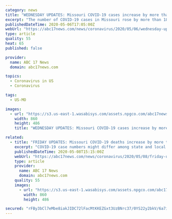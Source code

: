 ```yaml
---
category: news
title: "WEDNESDAY UPDATES: Missouri COVID-19 cases increase by more than 180"
excerpt: "The number of COVID-19 cases in Missouri rose by more than 180. The number rose by 186 to 9.102, according to the Missouri Department of Health and Senior Services. 📊 COVID-19 update for May 6: 9,102 positive patients."
publishedDateTime: 2020-05-06T17:05:00Z
webUrl: "https://abc17news.com/news/coronavirus/2020/05/06/wednesday-updates-missouri-covid-19-cases-increase-by-more-than-180/"
type: article
quality: 55
heat: 65
published: false

provider:
  name: ABC 17 News
  domain: abc17news.com

topics:
  - Coronavirus in US
  - Coronavirus

tags:
  - US-MO

images:
  - url: "https://s3.us-east-1.wasabisys.com/assets.npgco.com/abc17news.com/2020/03/Missouri-flag-and-coronavirus-2-860x486.jpg"
    width: 860
    height: 486
    title: "WEDNESDAY UPDATES: Missouri COVID-19 cases increase by more than 180"

related:
  - title: "FRIDAY UPDATES: Missouri COVID-19 deaths increase by more than 30"
    excerpt: "COVID-19 case numbers might differ among state and local health authorities because of issues with reporting and address verification. UPDATE 2: P.M.: The number of Missouri deaths from COVID-19 shot up by more than 30 on Friday,"
    publishedDateTime: 2020-05-08T15:15:00Z
    webUrl: "https://abc17news.com/news/coronavirus/2020/05/08/friday-updates-missouri-covid-19-deaths-increase-by-more-than-30/"
    type: article
    provider:
      name: ABC 17 News
      domain: abc17news.com
    quality: 55
    images:
      - url: "https://s3.us-east-1.wasabisys.com/assets.npgco.com/abc17news.com/2020/03/Missouri-flag-and-coronavirus-2-860x486.jpg"
        width: 860
        height: 486

secured: "rFBy3bCl7eMbe8iakJIDC72lFacMtKKEZGxt3UzBNrc37/0YS22y2bkV/6a7iIx4/A63laqzY+OcjdvRK79KGZnlzcbd+IX1o7NK4flQ2KtKQr6bWEL9/5mvcEL27c4QwSPRPotbawJIX1Ske4uuuQIP4o0zXcq0EVKs8FL6sTlGTD6UQ1/yegpdrxCTJ6hUw6J+2hCBzJA56r61bdGuRG42yyUF6bitc44mpcS7iIdZmVIQeCB5fDYpbyBBTia5M8Cf8kOuAJ5gnn0J3MKZQ9Nka603wSVA2A0XZ3PpJJUesZSo6r7Qis9V2m/X7VJ7;NjKlMsf5AFYGc/UU+6pruQ=="
---
```


